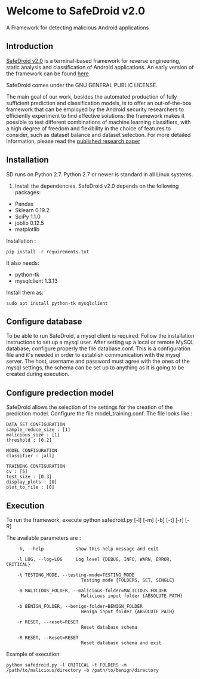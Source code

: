 # Welcome to SafeDroid v2.0 #
A Framework for detecting malicious Android applications

## Introduction ##
[SafeDroid v2.0](https://sites.google.com/di.uniroma1.it/safedroid2/home) is a terminal-based framework for reverse engineering, 
static analysis and classification of Android applications. An early version of the framework can be found [here]( https://github.com/Dubniak/SafeDroid). 

SafeDroid comes under the GNU GENERAL PUBLIC LICENSE.

The main goal of our work, besides the automated production of fully sufficient prediction and classification 
models, is to offer an out-of-the-box framework that 
can be employed by the Android security researchers to efficiently experiment to find effective solutions: the 
framework makes it possible to test different combinations of machine learning classifiers, with a high degree of freedom and flexibility in the choice of features to consider, 
such as dataset balance and dataset selection. For more detailed information, please read the [published research paper](https://www.hindawi.com/journals/scn/2018/4672072/)

## Installation ##
SD runs on Python 2.7. 
Python 2.7 or newer is standard in all Linux systems. 

1.	Install the dependencies. SafeDroid v2.0 depends on the following packages:
-	Pandas 
-	Sklearn 0.19.2
-	SciPy 1.1.0
-	joblib 0.12.5 
-	matplotlib 

Installation :

`pip install -r requirements.txt`

It also needs:
-	python-tk 
-	mysqlclient 1.3.13 

Install them as:

`sudo apt install python-tk mysqlclient`

## Configure database ##
To be able to run SafeDroid, a mysql client is required. Follow the installation instructions to set up a mysql user. After setting up a local or remote MySQL database, configure 
properly the file database.conf. This is a configuration file and it's needed in order to establish communication with the mysql server. The host, username and password must agree 
with the ones of the mysql settings, the schema can be set up to anything as it is going to be created during execution. 

## Configure predection model ##
SafeDroid allows the selection of the settings for the creation of the prediction model. Configure the file model_training.conf. The file looks like :

```
DATA SET CONFIGURATION
sample_reduce_size : [1]
malicious_size : [1]
threshold : [0.2]

MODEL CONFIGURATION
classifier : [all]	 

TRAINING CONFIGURATION
cv : [5]
test_size : [0.3] 
display_plots : [0]
plot_to_file : [0]
```


## Execution ##
To run the framework, execute 
python safedroid.py [-l] [-m] [-b] [-t] [-r] [-R]

The available parameters are :
```
	-h, --help            show this help message and exit

	-l LOG, --log=LOG     Log level {DEBUG, INFO, WARN, ERROR, CRITICAL}
	
	-t TESTING_MODE, --testing-mode=TESTING_MODE
							Testing mode {FOLDERS, SET, SINGLE}
  
	-m MALICIOUS_FOLDER, --malicious-folder=MALICIOUS_FOLDER
							Malicious input folder {ABSOLUTE PATH}
  
	-b BENIGN_FOLDER, --benign-folder=BENIGN_FOLDER
							Benign input folder {ABSOLUTE PATH}
							
	-r RESET, --reset=RESET
							Reset database schema
  
	-R RESET, --Reset=RESET
							Reset database schema and exit
```

Example of execution: 

` python safedroid.py -l CRITICAL -t FOLDERS -m /path/to/malicious/directory -b /path/to/benign/directory `

